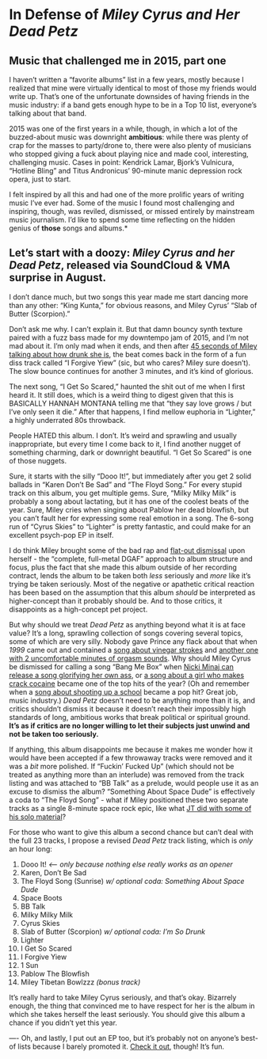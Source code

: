 # In Defense of *Miley Cyrus and Her Dead Petz*
## Music that challenged me in 2015, part one
I haven’t written a “favorite albums” list in a few years, mostly because I realized that mine were virtually identical to most of those my friends would write up. That’s one of the unfortunate downsides of having friends in the music industry: if a band gets enough hype to be in a Top 10 list, everyone’s talking about that band.

2015 was one of the first years in a while, though, in which a lot of the buzzed-about music was downright **ambitious**: while there was plenty of crap for the masses to party/drone to, there were also plenty of musicians who stopped giving a fuck about playing nice and made cool, interesting, challenging music. Cases in point: Kendrick Lamar, Bjork’s Vulnicura, “Hotline Bling” and Titus Andronicus’ 90-minute manic depression rock opera, just to start.

I felt inspired by all this and had one of the more prolific years of writing music I’ve ever had. Some of the music I found most challenging and inspiring, though, was reviled, dismissed, or missed entirely by mainstream music journalism. I’d like to spend some time reflecting on the hidden genius of **those** songs and albums.\* 
## Let’s start with a doozy: *Miley Cyrus and her Dead Petz*, released via SoundCloud & VMA surprise in August.

I don’t dance much, but two songs this year made me start dancing more than any other: “King Kunta,” for obvious reasons, and Miley Cyrus’ “Slab of Butter (Scorpion).” 

Don’t ask me why. I can’t explain it. But that damn bouncy synth texture paired with a fuzz bass made for my downtempo jam of 2015, and I’m not mad about it. I’m only mad when it ends, and then after [45 seconds of Miley talking about how drunk she is][1], the beat comes back in the form of a fun diss track called “I Forgive Yiew” (sic, but who cares? Miley sure doesn’t). The slow bounce continues for another 3 minutes, and it’s kind of glorious.

The next song, “I Get So Scared,” haunted the shit out of me when I first heard it. It still does, which is a weird thing to digest given that this is BASICALLY HANNAH MONTANA telling me that “they say love grows / but I’ve only seen it die.” After that happens, I find mellow euphoria in “Lighter,” a highly underrated 80s throwback. 

People HATED this album. I don’t. It’s weird and sprawling and usually inappropriate, but every time I come back to it, I find another nugget of something charming, dark or downright beautiful. “I Get So Scared” is one of those nuggets. 

Sure, it starts with the silly “Dooo It!”, but immediately after you get 2 solid ballads in “Karen Don’t Be Sad” and “The Floyd Song.” For every stupid track on this album, you get multiple gems. Sure, “Milky Milky Milk” is probably a song about lactating, but it has one of the coolest beats of the year. Sure, Miley cries when singing about Pablow her dead blowfish, but you can’t fault her for expressing some real emotion in a song. The 6-song run of “Cyrus Skies” to “Lighter” is pretty fantastic, and could make for an excellent psych-pop EP in itself.

I do think Miley brought some of the bad rap and [flat-out dismissal][2] upon herself  - the “complete, full-metal DGAF” approach to album structure and focus, plus the fact that she made this album outside of her recording contract, lends the album to be taken both *less* seriously and *more* like it’s trying be taken seriously. Most of the negative or apathetic critical reaction has been based on the assumption that this album *should* be interpreted as higher-concept than it probably should be. And to those critics, it disappoints as a high-concept pet project.

But why should we treat *Dead Petz* as anything beyond what it is at face value? It’s a long, sprawling collection of songs covering several topics, some of which are very silly. Nobody gave Prince any flack about that when *1999* came out and contained a [song about vinegar strokes][3] and [another one with 2 uncomfortable minutes of orgasm sounds][4]. Why should Miley Cyrus be dismissed for calling a song “Bang Me Box” when [Nicki Minaj can release a song glorifying her own ass][5], or [a song about a girl who makes crack cocaine][6] became one of the top hits of the year? (Oh and remember when a [song about shooting up a school][7] became a pop hit? Great job, music industry.) *Dead Petz* doesn’t need to be anything more than it is, and critics shouldn’t dismiss it because it doesn’t reach their impossibly high standards of long, ambitious works that break political or spiritual ground. **It’s as if critics are no longer willing to let their subjects just unwind and not be taken too seriously.**

If anything, this album disappoints me because it makes me wonder how it would have been accepted if a few throwaway tracks were removed and it was a *bit* more polished. If “Fuckin’ Fucked Up” (which should not be treated as anything more than an interlude) was removed from the track listing and was attached to “BB Talk” as a prelude, would people use it as an excuse to dismiss the album? “Something About Space Dude” is effectively a coda to “The Floyd Song” - what if Miley positioned these two separate tracks as a single 8-minute space rock epic, like what [JT did with some of his solo material][8]? 

For those who want to give this album a second chance but can’t deal with the full 23 tracks, I propose a revised *Dead Petz* track listing, which is *only* an hour long:
1. Dooo It! *\<— only because nothing else really works as an opener*
2. Karen, Don’t Be Sad
3. The Floyd Song (Sunrise) *w/ optional coda: Something About Space Dude*
4. Space Boots
5. BB Talk
6. Milky Milky Milk
7. Cyrus Skies
8. Slab of Butter (Scorpion) *w/ optional coda: I’m So Drunk*
9. Lighter
10. I Get So Scared
11. I Forgive Yiew
12. 1 Sun
13. Pablow The Blowfish
14. Miley Tibetan Bowlzzz *(bonus track)*

It’s really hard to take Miley Cyrus seriously, and that’s okay. Bizarrely enough, the thing that convinced me to have respect for her is the album in which she takes herself the least seriously. You should give this album a chance if you didn’t yet this year.

—-
Oh, and lastly, I put out an EP too, but it’s probably not on anyone’s best-of lists because I barely promoted it. [Check it out][9], though! It’s fun.

[1]:	https://www.youtube.com/watch?v=dW5M4QuxnKc
[2]:	http://www.spin.com/2015/09/review-miley-cyrus-fakes-her-own-career-suicide-on-miley-cyrus-and-her-dead-petz/
[3]:	http://genius.com/Prince-delirious-lyrics
[4]:	http://prince.org/msg/7/284088
[5]:	http://genius.com/Nicki-minaj-anaconda-lyrics
[6]:	http://genius.com/Fetty-wap-trap-queen-lyrics
[7]:	https://en.wikipedia.org/wiki/Pumped_Up_Kicks#Composition_and_inspiration
[8]:	https://en.wikipedia.org/wiki/LoveStoned#Critical_response
[9]:	https://soundcloud.com/sphmrs/sets/of-our-lives-ep